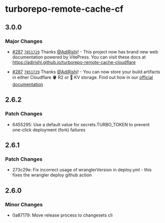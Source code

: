 # turborepo-remote-cache-cf

## 3.0.0

### Major Changes

- [#287](https://github.com/AdiRishi/turborepo-remote-cache-cloudflare/pull/287) [`7851729`](https://github.com/AdiRishi/turborepo-remote-cache-cloudflare/commit/78517294d281182c7f6e7e27b69d7f22ea5115cc) Thanks [@AdiRishi](https://github.com/AdiRishi)! - This project now has brand new web documentation powered by VitePress. You can visit these docs at https://adirishi.github.io/turborepo-remote-cache-cloudflare

- [#287](https://github.com/AdiRishi/turborepo-remote-cache-cloudflare/pull/287) [`7851729`](https://github.com/AdiRishi/turborepo-remote-cache-cloudflare/commit/78517294d281182c7f6e7e27b69d7f22ea5115cc) Thanks [@AdiRishi](https://github.com/AdiRishi)! - You can now store your build artifacts in either Cloudflare 🪣 R2 or 🔑 KV storage. Find out how in our [official documentation](https://adirishi.github.io/turborepo-remote-cache-cloudflare/configuration/kv-storage)

## 2.6.2

### Patch Changes

- 6455295: Use a default value for secrets.TURBO_TOKEN to prevent one-click deployment (fork) failures

## 2.6.1

### Patch Changes

- 273c29e: Fix incorrect usage of wranglerVersion in deploy.yml - this fixes the wrangler deploy github action

## 2.6.0

### Minor Changes

- 0a87179: Move release process to changesets cli
